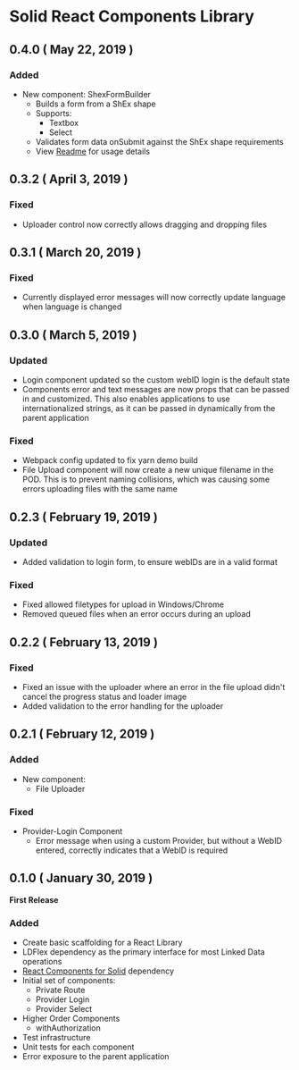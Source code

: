 # Solid React Components Library

## 0.4.0 ( May 22, 2019 )

### Added
* New component: ShexFormBuilder
    * Builds a form from a ShEx shape
    * Supports:
        * Textbox
        * Select
    * Validates form data onSubmit against the ShEx shape requirements
    * View [Readme](https://github.com/inrupt/solid-react-components#ShExFormBuilder) for usage details

## 0.3.2 ( April 3, 2019 )

### Fixed
- Uploader control now correctly allows dragging and dropping files

## 0.3.1 ( March 20, 2019 )

### Fixed
- Currently displayed error messages will now correctly update language when language is changed

## 0.3.0 ( March 5, 2019 )

### Updated
- Login component updated so the custom webID login is the default state
- Components error and text messages are now props that can be passed in and customized. This also enables applications to use internationalized strings, as it can be passed in dynamically from the parent application

### Fixed
- Webpack config updated to fix yarn demo build
- File Upload component will now create a new unique filename in the POD. This is to prevent naming collisions, which was causing some errors uploading files with the same name

## 0.2.3 ( February 19, 2019 )

### Updated
- Added validation to login form, to ensure webIDs are in a valid format

### Fixed
- Fixed allowed filetypes for upload in Windows/Chrome
- Removed queued files when an error occurs during an upload

## 0.2.2 ( February 13, 2019 )

### Fixed
- Fixed an issue with the uploader where an error in the file upload didn't cancel the progress status and loader image
- Added validation to the error handling for the uploader

## 0.2.1 ( February 12, 2019 )

### Added

- New component:
    - File Uploader

### Fixed
- Provider-Login Component
    - Error message when using a custom Provider, but without a WebID entered, correctly indicates that a WebID is required

## 0.1.0 ( January 30, 2019 )

**First Release**

### Added

- Create basic scaffolding for a React Library
- LDFlex dependency as the primary interface for most Linked Data operations
- [React Components for Solid](https://github.com/solid/react-components) dependency
- Initial set of components:
  - Private Route
  - Provider Login
  - Provider Select
- Higher Order Components
  - withAuthorization
- Test infrastructure
- Unit tests for each component
- Error exposure to the parent application
